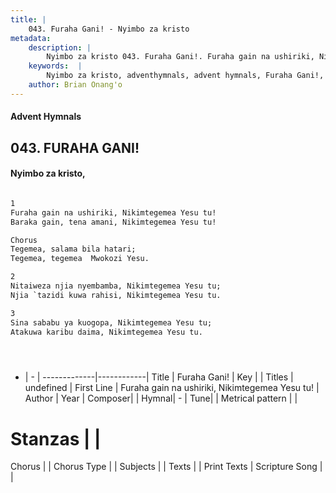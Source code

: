 ```yaml
---
title: |
    043. Furaha Gani! - Nyimbo za kristo
metadata:
    description: |
        Nyimbo za kristo 043. Furaha Gani!. Furaha gain na ushiriki, Nikimtegemea Yesu tu! Baraka gain, tena amani, Nikimtegemea Yesu tu!  Chorus Tegemea, salama bila hatari; Tegemea, tegemea  Mwokozi Yesu.  
    keywords:  |
        Nyimbo za kristo, adventhymnals, advent hymnals, Furaha Gani!, Furaha gain na ushiriki, Nikimtegemea Yesu tu!. 
    author: Brian Onang'o
---
```


#### Advent Hymnals
## 043. FURAHA GANI!
####  Nyimbo za kristo,

```txt

1
Furaha gain na ushiriki, Nikimtegemea Yesu tu!
Baraka gain, tena amani, Nikimtegemea Yesu tu!

Chorus
Tegemea, salama bila hatari;
Tegemea, tegemea  Mwokozi Yesu.

2
Nitaiweza njia nyembamba, Nikimtegemea Yesu tu;
Njia `tazidi kuwa rahisi, Nikimtegemea Yesu tu.

3
Sina sababu ya kuogopa, Nikimtegemea Yesu tu;
Atakuwa karibu daima, Nikimtegemea Yesu tu.





```

- |   -  |
-------------|------------|
Title | Furaha Gani! |
Key |  |
Titles | undefined |
First Line | Furaha gain na ushiriki, Nikimtegemea Yesu tu! |
Author | 
Year | 
Composer| |
Hymnal|  - |
Tune|  |
Metrical pattern | |
# Stanzas |  |
Chorus |  |
Chorus Type |  |
Subjects | |
Texts |  |
Print Texts | 
Scripture Song |  |
    
